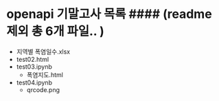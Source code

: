 # openapi 기말고사 목록 #### (readme 제외 총 6개 파일.. )
- 지역별 폭염일수.xlsx
- test02.html
- test03.ipynb
  + 폭염지도.html
- test04.ipynb
  + qrcode.png
